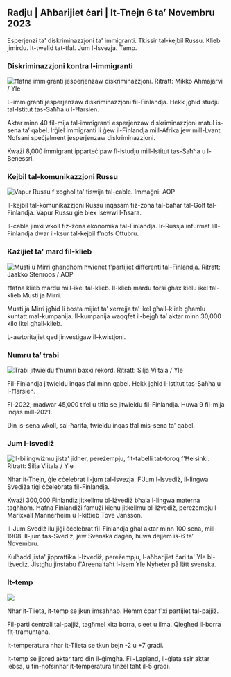 ## Radju \| Aħbarijiet ċari \| It-Tnejn 6 ta’ Novembru 2023

Esperjenzi ta' diskriminazzjoni ta' immigranti. Tkissir tal-kejbil Russu. Klieb jimirdu. It-twelid tat-tfal. Jum l-Isvezja. Temp.

### Diskriminazzjoni kontra l-immigranti

![Ħafna immigranti jesperjenzaw diskriminazzjoni. Ritratt: Mikko Ahmajärvi / Yle](https://images.cdn.yle.fi/image/upload/c_crop,h_2485,w_4419,x_0,y_114/ar_1.7777777777777777,c_fill,g_faces,w_12_150,w_12700q_auto:eco/f_auto/fl_lossy/v1698074800/39-115894164df61298ec3e)

L-immigranti jesperjenzaw diskriminazzjoni fil-Finlandja. Hekk jgħid studju tal-Istitut tas-Saħħa u l-Ħarsien.

Aktar minn 40 fil-mija tal-immigranti esperjenzaw diskriminazzjoni matul is-sena ta’ qabel. Irġiel immigranti li ġew il-Finlandja mill-Afrika jew mill-Lvant Nofsani speċjalment jesperjenzaw diskriminazzjoni.

Kważi 8,000 immigrant ipparteċipaw fl-istudju mill-Istitut tas-Saħħa u l-Benessri.

### Kejbil tal-komunikazzjoni Russu

![Vapur Russu f'xoghol ta' tiswija tal-cable. Immaġni: AOP](https://images.cdn.yle.fi/image/upload/c_crop,h_3283,w_5838,x_0,y_380/ar_1.777777777777777,c_fill,g_faces,h_675,w_1201/0dp_auto/f_auto/fl_lossy/v1699268142/39-11962776548c5acae94c)

Il-kejbil tal-komunikazzjoni Russu inqasam fiż-żona tal-baħar tal-Golf tal-Finlandja. Vapur Russu ġie biex isewwi l-ħsara.

Il-cable jimxi wkoll fiż-żona ekonomika tal-Finlandja. Ir-Russja infurmat lill-Finlandja dwar il-ksur tal-kejbil f'nofs Ottubru.

### Każijiet ta' mard fil-klieb

![Musti u Mirri għandhom ħwienet f’partijiet differenti tal-Finlandja. Ritratt: Jaakko Stenroos / AOP](https://images.cdn.yle.fi/image/upload/c_crop,h_2746,w_4883,x_0,y_452/ar_1.7777777777777777,c_fill,g_faces,h_p/670.q_auto:eco/f_auto/fl_lossy/v1699194714/39-11960056547a6fe024cd)

Ħafna klieb mardu mill-ikel tal-klieb. Il-klieb mardu forsi ghax kielu ikel tal-klieb Musti ja Mirri.

Musti ja Mirri jgħid li bosta mijiet ta’ xerrejja ta’ ikel għall-klieb għamlu kuntatt mal-kumpanija. Il-kumpanija waqqfet il-bejgħ ta’ aktar minn 30,000 kilo ikel għall-klieb.

L-awtoritajiet qed jinvestigaw il-kwistjoni.

### Numru ta’ trabi

![Trabi jitwieldu f'numri baxxi rekord. Ritratt: Silja Viitala / Yle](https://images.cdn.yle.fi/image/upload/c_crop,h_2812,w_5000,x_0,y_233/ar_1.7777777777777777,c_fill,g_faces,h_670/0,d_r1201.q_auto:eco/f_auto/fl_lossy/v1697805617/39-1189261653274b0907f5)

Fil-Finlandja jitwieldu inqas tfal minn qabel. Hekk jgħid l-Istitut tas-Saħħa u l-Ħarsien.

Fl-2022, madwar 45,000 tifel u tifla se jitwieldu fil-Finlandja. Huwa 9 fil-mija inqas mill-2021.

Din is-sena wkoll, sal-ħarifa, twieldu inqas tfal mis-sena ta’ qabel.

### Jum l-Isvediż

![Il-bilingwiżmu jista’ jidher, pereżempju, fit-tabelli tat-toroq f’Ħelsinki. Ritratt: Silja Viitala / Yle](https://images.cdn.yle.fi/image/upload/c_crop,h_2813,w_5000,x_0,y_0/ar_1.7777777777777777,c_fill,g_faces,h_675,w_1000./d_100.q_auto:eco/f_auto/fl_lossy/v1615970514/39-7850546051bda715b05)

Nhar it-Tnejn, ġie ċċelebrat il-jum tal-Isvezja. F'Jum l-Isvediż, il-lingwa Svediża tiġi ċċelebrata fil-Finlandja.

Kważi 300,000 Finlandiż jitkellmu bl-Iżvediż bħala l-lingwa materna tagħhom. Ħafna Finlandiżi famużi kienu jitkellmu bl-Iżvediż, pereżempju l-Marixxall Mannerheim u l-kittieb Tove Jansson.

Il-Jum Svediż ilu jiġi ċċelebrat fil-Finlandja għal aktar minn 100 sena, mill-1908. Il-jum tas-Svediż, jew Svenska dagen, huwa dejjem is-6 ta’ Novembru.

Kulħadd jista' jipprattika l-Iżvediż, pereżempju, l-aħbarijiet ċari ta' Yle bl-Iżvediż. Jistgħu jinstabu f'Areena taħt l-isem Yle Nyheter på lätt svenska.

### It-temp

![](https://images.cdn.yle.fi/image/upload/c_crop,h_1080,w_1919,x_0,y_0/ar_1.7777777777777777,c_fill,g_faces,h_675,w_1200/dpr_auto1eco:0/dpr_1eco:f_auto/fl_lossy/v1699290254/39-119671665491c7602c1a)

Nhar it-Tlieta, it-temp se jkun imsaħħab. Hemm ċpar f'xi partijiet tal-pajjiż.

Fil-parti ċentrali tal-pajjiż, tagħmel xita borra, sleet u ilma. Qiegħed il-borra fit-tramuntana.

It-temperatura nhar it-Tlieta se tkun bejn -2 u +7 gradi.

It-temp se jibred aktar tard din il-ġimgħa. Fil-Lapland, il-ġlata ssir aktar iebsa, u fin-nofsinhar it-temperatura tinżel taħt il-5 gradi.
